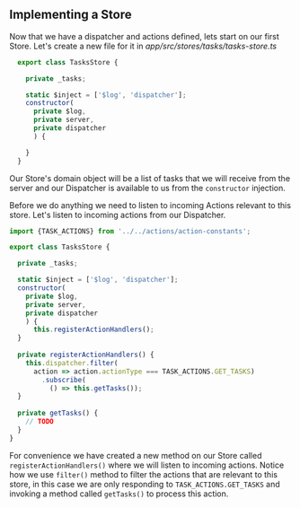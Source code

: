 ## Implementing a Store

Now that we have a dispatcher and actions defined, lets start on our first Store. Let's create a new file for it in *app/src/stores/tasks/tasks-store.ts*

```javascript
  export class TasksStore {

    private _tasks;

    static $inject = ['$log', 'dispatcher'];
    constructor(
      private $log,
      private server,
      private dispatcher
      ) {

    }
  }
```

Our Store's domain object will be a list of tasks that we will receive from the server and our Dispatcher is available to us from the `constructor` injection.

Before we do anything we need to listen to incoming Actions relevant to this store. Let's listen to incoming actions from our Dispatcher.

```javascript
import {TASK_ACTIONS} from '../../actions/action-constants';

export class TasksStore {

  private _tasks;

  static $inject = ['$log', 'dispatcher'];
  constructor(
    private $log,
    private server,
    private dispatcher
    ) {
      this.registerActionHandlers();
  }
  
  private registerActionHandlers() {
    this.dispatcher.filter(
      action => action.actionType === TASK_ACTIONS.GET_TASKS)
        .subscribe(
          () => this.getTasks());
  }
  
  private getTasks() {
    // TODO
  }
}
```

For convenience we have created a new method on our Store called `registerActionHandlers()` where we will listen to incoming actions.
Notice how we use `filter()` method to filter the actions that are relevant to this store, in this case we are only responding to `TASK_ACTIONS.GET_TASKS` and invoking a method called `getTasks()` to process this action.
